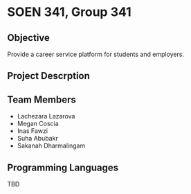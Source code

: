 # SOEN 341, Group 341

## Objective
Provide a career service platform for students and employers. 

## Project Descrption

## Team Members
- Lachezara Lazarova
- Megan Coscia
- Inas Fawzi
- Suha Abubakr
- Sakanah Dharmalingam

## Programming Languages
TBD
